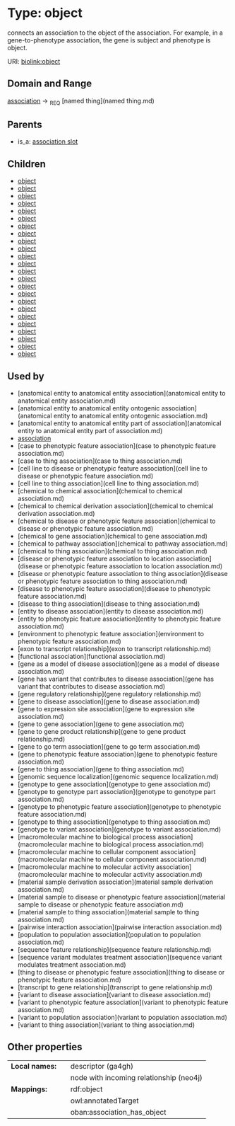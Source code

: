 
# Type: object


connects an association to the object of the association. For example, in a gene-to-phenotype association, the gene is subject and phenotype is object.

URI: [biolink:object](https://w3id.org/biolink/vocab/object)


## Domain and Range

[association](association.md) ->  <sub>REQ</sub> [named thing](named thing.md)

## Parents

 *  is_a: [association slot](association_slot.md)

## Children

 *  [object](anatomical_entity_to_anatomical_entity_association_object.md)
 *  [object](chemical_to_chemical_association_object.md)
 *  [object](chemical_to_disease_or_phenotypic_feature_association_object.md)
 *  [object](chemical_to_gene_association_object.md)
 *  [object](chemical_to_pathway_association_object.md)
 *  [object](disease_or_phenotypic_feature_association_to_location_association_object.md)
 *  [object](entity_to_disease_association_object.md)
 *  [object](entity_to_phenotypic_feature_association_object.md)
 *  [object](functional_association_object.md)
 *  [object](gene_regulatory_relationship_object.md)
 *  [object](gene_to_expression_site_association_object.md)
 *  [object](gene_to_gene_association_object.md)
 *  [object](genomic_sequence_localization_object.md)
 *  [object](genotype_to_gene_association_object.md)
 *  [object](genotype_to_genotype_part_association_object.md)
 *  [object](genotype_to_variant_association_object.md)
 *  [object](material_sample_derivation_association_object.md)
 *  [object](pairwise_interaction_association_object.md)
 *  [object](population_to_population_association_object.md)
 *  [object](sequence_feature_relationship_object.md)
 *  [object](sequence_variant_modulates_treatment_association_object.md)
 *  [object](thing_to_disease_or_phenotypic_feature_association_object.md)
 *  [object](variant_to_disease_association_object.md)
 *  [object](variant_to_population_association_object.md)

## Used by

 * [anatomical entity to anatomical entity association](anatomical entity to anatomical entity association.md)
 * [anatomical entity to anatomical entity ontogenic association](anatomical entity to anatomical entity ontogenic association.md)
 * [anatomical entity to anatomical entity part of association](anatomical entity to anatomical entity part of association.md)
 * [association](association.md)
 * [case to phenotypic feature association](case to phenotypic feature association.md)
 * [case to thing association](case to thing association.md)
 * [cell line to disease or phenotypic feature association](cell line to disease or phenotypic feature association.md)
 * [cell line to thing association](cell line to thing association.md)
 * [chemical to chemical association](chemical to chemical association.md)
 * [chemical to chemical derivation association](chemical to chemical derivation association.md)
 * [chemical to disease or phenotypic feature association](chemical to disease or phenotypic feature association.md)
 * [chemical to gene association](chemical to gene association.md)
 * [chemical to pathway association](chemical to pathway association.md)
 * [chemical to thing association](chemical to thing association.md)
 * [disease or phenotypic feature association to location association](disease or phenotypic feature association to location association.md)
 * [disease or phenotypic feature association to thing association](disease or phenotypic feature association to thing association.md)
 * [disease to phenotypic feature association](disease to phenotypic feature association.md)
 * [disease to thing association](disease to thing association.md)
 * [entity to disease association](entity to disease association.md)
 * [entity to phenotypic feature association](entity to phenotypic feature association.md)
 * [environment to phenotypic feature association](environment to phenotypic feature association.md)
 * [exon to transcript relationship](exon to transcript relationship.md)
 * [functional association](functional association.md)
 * [gene as a model of disease association](gene as a model of disease association.md)
 * [gene has variant that contributes to disease association](gene has variant that contributes to disease association.md)
 * [gene regulatory relationship](gene regulatory relationship.md)
 * [gene to disease association](gene to disease association.md)
 * [gene to expression site association](gene to expression site association.md)
 * [gene to gene association](gene to gene association.md)
 * [gene to gene product relationship](gene to gene product relationship.md)
 * [gene to go term association](gene to go term association.md)
 * [gene to phenotypic feature association](gene to phenotypic feature association.md)
 * [gene to thing association](gene to thing association.md)
 * [genomic sequence localization](genomic sequence localization.md)
 * [genotype to gene association](genotype to gene association.md)
 * [genotype to genotype part association](genotype to genotype part association.md)
 * [genotype to phenotypic feature association](genotype to phenotypic feature association.md)
 * [genotype to thing association](genotype to thing association.md)
 * [genotype to variant association](genotype to variant association.md)
 * [macromolecular machine to biological process association](macromolecular machine to biological process association.md)
 * [macromolecular machine to cellular component association](macromolecular machine to cellular component association.md)
 * [macromolecular machine to molecular activity association](macromolecular machine to molecular activity association.md)
 * [material sample derivation association](material sample derivation association.md)
 * [material sample to disease or phenotypic feature association](material sample to disease or phenotypic feature association.md)
 * [material sample to thing association](material sample to thing association.md)
 * [pairwise interaction association](pairwise interaction association.md)
 * [population to population association](population to population association.md)
 * [sequence feature relationship](sequence feature relationship.md)
 * [sequence variant modulates treatment association](sequence variant modulates treatment association.md)
 * [thing to disease or phenotypic feature association](thing to disease or phenotypic feature association.md)
 * [transcript to gene relationship](transcript to gene relationship.md)
 * [variant to disease association](variant to disease association.md)
 * [variant to phenotypic feature association](variant to phenotypic feature association.md)
 * [variant to population association](variant to population association.md)
 * [variant to thing association](variant to thing association.md)

## Other properties

|  |  |  |
| --- | --- | --- |
| **Local names:** | | descriptor (ga4gh) |
|  | | node with incoming relationship (neo4j) |
| **Mappings:** | | rdf:object |
|  | | owl:annotatedTarget |
|  | | oban:association_has_object |

